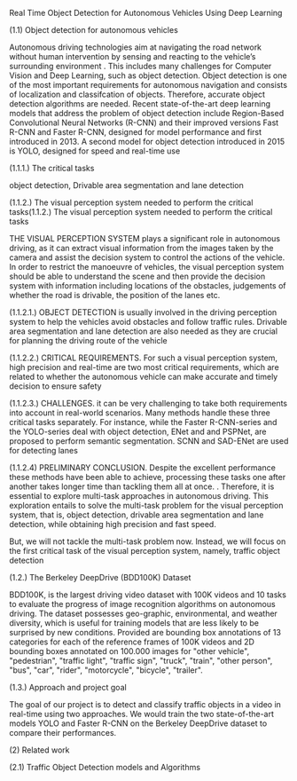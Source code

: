 Real Time Object Detection for Autonomous Vehicles Using Deep Learning


(1.1) Object detection for autonomous vehicles

Autonomous driving technologies aim at navigating the road network without human intervention by sensing and reacting to the vehicle’s surrounding environment . This includes many challenges for Computer Vision and Deep Learning, such as object detection. Object detection is one of the most important requirements for autonomous navigation and consists of localization and classifcation of objects. Therefore, accurate object detection algorithms are needed. Recent state-of-the-art deep learning models that address the problem of object detection include Region-Based Convolutional Neural Networks (R-CNN) and their improved versions Fast R-CNN and Faster R-CNN, designed for model performance and first introduced in 2013. A second model for object detection introduced in 2015 is YOLO, designed for speed and real-time use

(1.1.1.) The critical tasks

object detection, 
Drivable area segmentation and 
lane detection

(1.1.2.) The visual perception system needed to perform the critical tasks(1.1.2.) The visual perception system needed to perform the critical tasks

THE VISUAL PERCEPTION SYSTEM plays a significant role in autonomous driving, as it can extract visual information from the images taken by the camera and assist the decision system to control the actions of the vehicle. In order to restrict the manoeuvre of vehicles, the visual perception system should be able to understand the scene and then provide the decision system with information including locations of the obstacles, judgements of whether the road is drivable, the position of the lanes etc.

(1.1.2.1.) OBJECT DETECTION is usually involved in the driving perception system to help the vehicles avoid obstacles and follow traffic rules. Drivable area segmentation and lane detection are also needed as they are crucial for planning the driving route of the vehicle

(1.1.2.2.) CRITICAL REQUIREMENTS. For such a visual perception system, high precision and real-time are two most critical requirements, which are related to whether the autonomous vehicle can make accurate and timely decision to ensure safety

(1.1.2.3.) CHALLENGES. it can be very challenging to take both requirements into account in real-world scenarios. Many methods handle these three critical tasks separately. For instance, while the Faster R-CNN-series and the YOLO-series deal with object detection, ENet and and PSPNet, are proposed to perform semantic segmentation. SCNN and SAD-ENet are used for detecting lanes

(1.1.2.4) PRELIMINARY CONCLUSION. Despite the excellent performance these methods have been able to achieve, processing these tasks one after another takes longer time than tackling them all at once. . Therefore, it is essential to explore multi-task approaches in autonomous driving. This exploration entails to solve the multi-task problem for the visual perception system, that is, object detection, drivable area segmentation and lane detection, while obtaining high precision and fast speed. 

But, we will not tackle the multi-task problem now. Instead, we will focus on the first critical task of the visual perception system, namely, traffic object detection

(1.2.) The Berkeley DeepDrive (BDD100K) Dataset

BDD100K, is the largest driving video dataset with 100K videos and 10 tasks to evaluate the progress of image recognition algorithms on autonomous driving. The dataset possesses geo-graphic, environmental, and weather diversity, which is useful for training models that are less likely to be surprised by new conditions. Provided are bounding box annotations of 13 categories for each of the reference frames of 100K videos and 2D bounding boxes annotated on 100.000 images for "other vehicle", "pedestrian", "traffic light", "traffic sign", "truck", "train", "other person", "bus", "car", "rider", "motorcycle", "bicycle", "trailer".

(1.3.) Approach and project goal

The goal of our project is to detect and classify traffic objects in a video in real-time using two approaches. We would train the two state-of-the-art models YOLO and Faster R-CNN on the Berkeley DeepDrive dataset to compare their performances.

(2)	Related work

(2.1) Traffic Object Detection models and Algorithms
